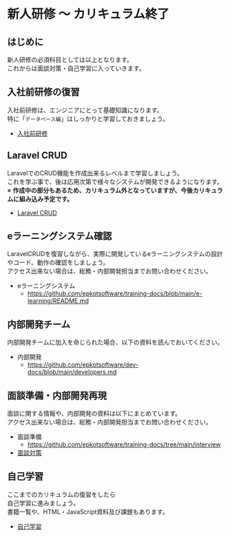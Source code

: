 # 新人研修 〜 カリキュラム終了

## はじめに

新人研修の必須科目としては以上となります。  
これからは面談対策・自己学習に入っていきます。

## 入社前研修の復習

入社前研修は、エンジニアにとって基礎知識になります。  
特に「`データベース編`」はしっかりと学習しておきましょう。

- [入社前研修](./../../../public/t/index.md)

## Laravel CRUD

LaravelでのCRUD機能を作成出来るレベルまで学習しましょう。  
これを学ぶ事で、後は応用次第で様々なシステムが開発できるようになります。  
※ **作成中の部分もあるため、カリキュラム外となっていますが、今後カリキュラムに組み込み予定です。**

- [Laravel CRUD](./../../laravel/crud/index.md)

## eラーニングシステム確認

LaravelCRUDを復習しながら、実際に開発しているeラーニングシステムの設計やコード、動作の確認をしましょう。  
アクセス出来ない場合は、総務・内部開発担当までお問い合わせください。  

- eラーニングシステム
  - <https://github.com/epkotsoftware/training-docs/blob/main/e-learning/README.md>

## 内部開発チーム

内部開発チームに加入を命じられた場合、以下の資料を読んでおいてください。

- 内部開発
  - <https://github.com/epkotsoftware/dev-docs/blob/main/developers.md>

## 面談準備・内部開発再現

面談に関する情報や、内部開発の資料は以下にまとめています。  
アクセス出来ない場合は、総務・内部開発担当までお問い合わせください。  

- 面談準備
  - <https://github.com/epkotsoftware/training-docs/tree/main/interview>
- [面談対策](./../../interview/index.md)

## 自己学習

ここまでのカリキュラムの復習をしたら  
自己学習に進みましょう。  
書籍一覧や、HTML・JavaScript資料及び課題もあります。

- [自己学習](./../../../self-learning/index.md)
